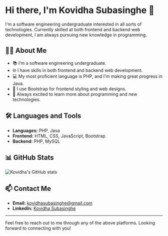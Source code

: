 # Hi there, I'm Kovidha Subasinghe 👋

I'm a software engineering undergraduate interested in all sorts of technologies. Currently skilled at both frontend and backend web development, I am always pursuing new knowledge in programming.

## 🧑‍💻 About Me

- 📚 I’m a software engineering undergraduate.
- 🌐 I have skills in both frontend and backend web development.
- 💻 My most proficient language is PHP, and I'm making great progress in Java.
- 🎨 I use Bootstrap for frontend styling and web designs.
- 🚀 Always excited to learn more about programming and new technologies.

## 🛠️ Languages and Tools

- **Languages:** PHP, Java
- **Frontend:** HTML, CSS, JavaScript, Bootstrap
- **Backend:** PHP, MySQL

## 📊 GitHub Stats

![Kovidha's GitHub stats](https://github-readme-stats.vercel.app/api?username=RogueChocoholic&show_icons=true&theme=radical)

## 📫 Contact Me

- **Email:** [kovidhasubasinghe@gmail.com](mailto:kovidhasubasinghe@gmail.com)
- **LinkedIn:** [Kovidha Subasinghe](https://www.linkedin.com/in/kovidha-subasinghe)


<!-- Add your profile picture later:
<img src="URL_TO_YOUR_PROFILE_PICTURE" alt="Kovidha Subasinghe" width="200"/>
-->

---

Feel free to reach out to me through any of the above platforms. Looking forward to connecting with you!

<!---
RogueChocoholic/RogueChocoholic is a ✨ special ✨ repository because its `README.md` (this file) appears on your GitHub profile.
You can click the Preview link to take a look at your changes.
--->

